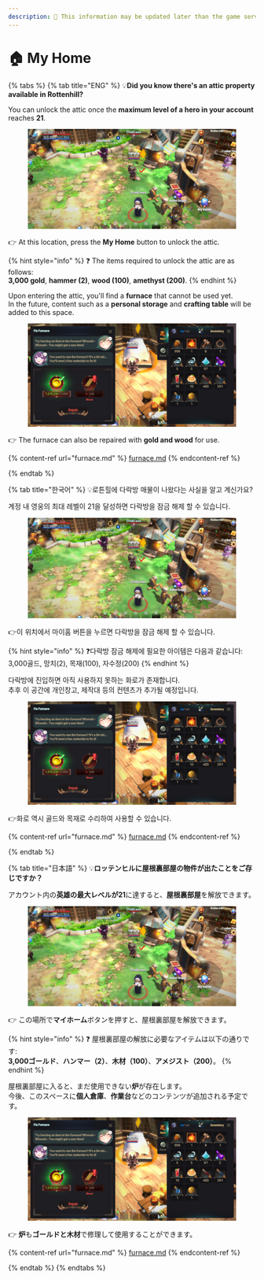 ```yaml
---
description: 🛑 This information may be updated later than the game server data.
---
```


# 🏠 My Home

{% tabs %}
{% tab title="ENG" %}
💡**Did you know there's an attic property available in Rottenhill?**

You can unlock the attic once the **maximum level of a hero in your account** reaches **21**.

<figure><img src="../../.gitbook/assets/image (15) (1).png" alt=""><figcaption></figcaption></figure>

👉 At this location, press the **My Home** button to unlock the attic.

{% hint style="info" %}
❓ The items required to unlock the attic are as follows:\
**3,000 gold**, **hammer (2)**, **wood (100)**, **amethyst (200)**.
{% endhint %}

Upon entering the attic, you'll find a **furnace** that cannot be used yet.\
In the future, content such as a **personal storage** and **crafting table** will be added to this space.

<figure><img src="../../.gitbook/assets/image (16) (1).png" alt=""><figcaption></figcaption></figure>

👉 The furnace can also be repaired with **gold and wood** for use.

{% content-ref url="furnace.md" %}
[furnace.md](furnace.md)
{% endcontent-ref %}


{% endtab %}

{% tab title="한국어" %}
💡로튼힐에 다락방 매물이 나왔다는 사실을 알고 계신가요?

계정 내 영웅의 최대 레벨이 21을 달성하면 다락방을 잠금 해제 할 수 있습니다.

<figure><img src="../../.gitbook/assets/image (15) (1).png" alt=""><figcaption></figcaption></figure>

👉이 위치에서 마이홈 버튼을 누르면 다락방을 잠금 해제 할 수 있습니다.

{% hint style="info" %}
❓다락방 잠금 해제에 필요한 아이템은 다음과 같습니다:\
3,000골드, 망치(2), 목재(100), 자수정(200)
{% endhint %}

다락방에 진입하면 아직 사용하지 못하는 화로가 존재합니다.\
추후 이 공간에 개인창고, 제작대 등의 컨텐츠가 추가될 예정입니다.

<figure><img src="../../.gitbook/assets/image (16) (1).png" alt=""><figcaption></figcaption></figure>

👉화로 역시 골드와 목재로 수리하여 사용할 수 있습니다.

{% content-ref url="furnace.md" %}
[furnace.md](furnace.md)
{% endcontent-ref %}


{% endtab %}

{% tab title="日本語" %}
💡**ロッテンヒルに屋根裏部屋の物件が出たことをご存じですか？**

アカウント内の**英雄の最大レベルが21**に達すると、**屋根裏部屋**を解放できます。

<figure><img src="../../.gitbook/assets/image (15) (1).png" alt=""><figcaption></figcaption></figure>

👉 この場所で**マイホーム**ボタンを押すと、屋根裏部屋を解放できます。

{% hint style="info" %}
❓ 屋根裏部屋の解放に必要なアイテムは以下の通りです:\
**3,000ゴールド**、**ハンマー（2）**、**木材（100）**、**アメジスト（200）**。
{% endhint %}

屋根裏部屋に入ると、まだ使用できない**炉**が存在します。\
今後、このスペースに**個人倉庫**、**作業台**などのコンテンツが追加される予定です。

<figure><img src="../../.gitbook/assets/image (16) (1).png" alt=""><figcaption></figcaption></figure>

👉 **炉**も**ゴールドと木材**で修理して使用することができます。

{% content-ref url="furnace.md" %}
[furnace.md](furnace.md)
{% endcontent-ref %}


{% endtab %}
{% endtabs %}

